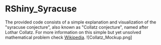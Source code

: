 # RShiny_Syracuse
The provided code consists of a simple explanation and visualization of the "syracuse conjecture", also known as "Collatz conjecture", named after Lothar Collatz. For more information on this simple but yet unsolved mathematical problem check [Wikipedia]([https://link-url-here.org](https://en.wikipedia.org/wiki/Collatz_conjecture)https://en.wikipedia.org/wiki/Collatz_conjecture). 
![Collatz_Mockup.png]
